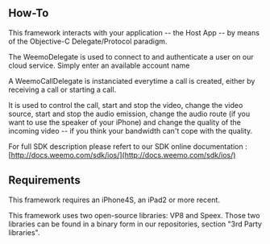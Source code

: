 ## How-To

This framework interacts with your application -- the Host App --  by means of the Objective-C Delegate/Protocol paradigm.

The WeemoDelegate is used to connect to and authenticate a user on our cloud service. Simply enter an available account name

A WeemoCallDelegate is instanciated everytime a call is created, either by receiving a call or starting a call.

It is used to control the call, start and stop the video, change the video source, start and stop the audio emission, change the audio route (if you want to use the speaker of your iPhone) and change the quality of the incoming video -- if you think your bandwidth can't cope with the quality.

For full SDK description please refert to our SDK online documentation : [http://docs.weemo.com/sdk/ios/](http://docs.weemo.com/sdk/ios/)



## Requirements

This framework requires an iPhone4S, an iPad2 or more recent.

This framework uses two open-source libraries: VP8 and Speex. Those two libraries can be found in a binary form in our repositories, section "3rd Party libraries".
